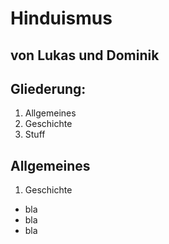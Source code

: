 # Hinduismus

## von Lukas und Dominik



## Gliederung:
1. Allgemeines
 1. Geschichte
2. Stuff



## Allgemeines
1. Geschichte
  * bla
  * bla
  * bla
